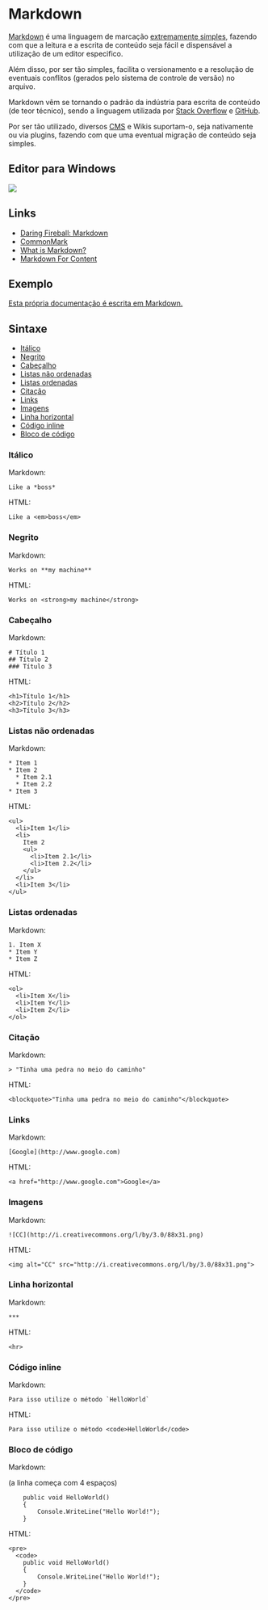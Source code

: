 # Markdown

[Markdown][wikipedia] é uma linguagem de marcação [extremamente simples](#sintaxe), fazendo com que a leitura e a escrita de conteúdo seja fácil e dispensável a utilização de um editor especifico.

Além disso, por ser tão simples, facilita o versionamento e a resolução de eventuais conflitos (gerados pelo sistema de controle de versão) no arquivo.

Markdown vêm se tornando o padrão da indústria para escrita de conteúdo (de teor técnico), sendo a linguagem utilizada por [Stack Overflow][so] e [GitHub][gh].

Por ser tão utilizado, diversos [CMS][cms] e Wikis suportam-o, seja nativamente ou via plugins, fazendo com que uma eventual migração de conteúdo seja simples.

[wikipedia]: http://en.wikipedia.org/wiki/Markdown
[so]:        http://stackoverflow.com/editing-help
[gh]:        https://help.github.com/articles/github-flavored-markdown
[cms]:       http://en.wikipedia.org/wiki/Content_management_system

## Editor para Windows

[![](http://markdownpad.com/img/markdownpad2.png)][markdownpad]

[markdownpad]: http://markdownpad.com

## Links

* [Daring Fireball: Markdown][gruber]
* [CommonMark][commonmark]
* [What is Markdown?][what]
* [Markdown For Content][forcontent]

[gruber]:     http://daringfireball.net/projects/markdown
[commonmark]: http://commonmark.org
[what]:       http://whatismarkdown.com
[forcontent]: http://markdownforcontent.com

## Exemplo

[Esta própria documentação é escrita em Markdown.][exemplo]

[exemplo]: https://github.com/aec-desenvolvimento/doc/raw/master/Markdown/README.md

## Sintaxe

* [Itálico](#itálico)
* [Negrito](#negrito)
* [Cabeçalho](#cabeçalho)
* [Listas não ordenadas](#listas-não-ordenadas)
* [Listas ordenadas](#listas-ordenadas)
* [Citação](#citação)
* [Links](#links)
* [Imagens](#imagens)
* [Linha horizontal](#linha-horizontal)
* [Código inline](#código-inline)
* [Bloco de código](#bloco-de-código)

### Itálico

Markdown:

```
Like a *boss*
```

HTML:

```
Like a <em>boss</em>
```

### Negrito

Markdown:

```
Works on **my machine**
```

HTML:

```
Works on <strong>my machine</strong>
```

### Cabeçalho

Markdown:

```
# Título 1
## Título 2
### Título 3
```

HTML:

```
<h1>Título 1</h1>
<h2>Título 2</h2>
<h3>Título 3</h3>
```

### Listas não ordenadas

Markdown:

```
* Item 1
* Item 2
  * Item 2.1
  * Item 2.2
* Item 3
```

HTML:

```
<ul>
  <li>Item 1</li>
  <li>
    Item 2
    <ul>
      <li>Item 2.1</li>
      <li>Item 2.2</li>
    </ul>
  </li>
  <li>Item 3</li>
</ul>
```

### Listas ordenadas

Markdown:

```
1. Item X
* Item Y
* Item Z
```

HTML:

```
<ol>
  <li>Item X</li>
  <li>Item Y</li>
  <li>Item Z</li>
</ol>
```

### Citação

Markdown:

```
> "Tinha uma pedra no meio do caminho"
```

HTML:

```
<blockquote>"Tinha uma pedra no meio do caminho"</blockquote>
```

### Links

Markdown:

```
[Google](http://www.google.com)
```

HTML:

```
<a href="http://www.google.com">Google</a>
```

### Imagens

Markdown:

```
![CC](http://i.creativecommons.org/l/by/3.0/88x31.png)
```

HTML:

```
<img alt="CC" src="http://i.creativecommons.org/l/by/3.0/88x31.png">
```

### Linha horizontal

Markdown:

```
***
```

HTML:

```
<hr>
```

### Código inline

Markdown:

```
Para isso utilize o método `HelloWorld`
```

HTML:

```
Para isso utilize o método <code>HelloWorld</code>
```

### Bloco de código

Markdown:

(a linha começa com 4 espaços)

```
    public void HelloWorld()
    {
        Console.WriteLine("Hello World!");
    }
```

HTML:

```
<pre>
  <code>
    public void HelloWorld()
    {
        Console.WriteLine("Hello World!");
    }
  </code>
</pre>
```
